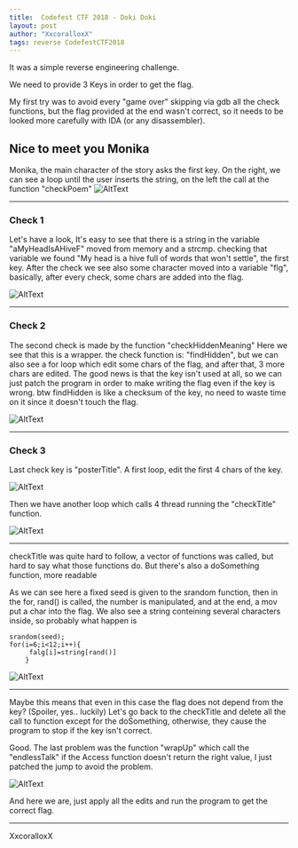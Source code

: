 ```yaml
---
title:  Codefest CTF 2018 - Doki Doki
layout: post
author: "XxcoralloxX"
tags: reverse CodefestCTF2018
---
```


It was a simple reverse engineering challenge.

We need to provide 3 Keys in order to get the flag.

My first try was to avoid every "game over" skipping via gdb all the check functions, but the flag provided at the end wasn't correct, so it needs to be looked more carefully with IDA (or any disassembler).

## Nice to meet you Monika
Monika, the main character of the story asks the first key.
On the right, we can see a loop until the user inserts the string, on the left the call at the function "checkPoem" 
![AltText](https://i.gyazo.com/1cd52d7a2215be80e94025251d59511f.png)



-----


### Check 1
Let's have a look,
It's easy to see that there is a string in the variable "aMyHeadIsAHiveF" moved from memory and a strcmp.
checking that variable we found "My head is a hive full of words that won't settle", the first key.
After the check we see also some character moved into a variable "flg", basically, after every check, some chars are added into the flag.

![AltText](https://i.gyazo.com/11148cb9f185e509000f4f190e768868.png)


-----

### Check 2
The second check is made by the function "checkHiddenMeaning"
Here we see that this is a wrapper. the check function is: "findHidden", 
but we can also see a for loop which edit some chars of the flag, and after that, 3 more chars are edited.
The good news is that the key isn't used at all, so we can just patch the program in order to make writing the flag even if the key is wrong. 
btw findHidden is like a checksum of the key, no need to waste time on it since it doesn't touch the flag.

![AltText](https://i.gyazo.com/24c522a2a77eb80733d1e2513e9a97d4.png)


-----

### Check 3
Last check key is "posterTitle".
A first loop, edit the first 4 chars of the key.

![AltText](https://i.gyazo.com/a83c861308044403974839c4869146ee.png)




Then we have another loop which calls 4 thread running the "checkTitle" function.

![AltText](https://i.gyazo.com/813af48bb8859e34cc8ea23859360444.png)


-----


checkTitle was quite hard to follow, a vector of functions was called, but hard to say what those functions do.
But there's also a doSomething function, more readable

As we can see here a fixed seed is given to the srandom function, then in the for, rand() is called, the number is manipulated, and at the end, a mov put a char into the flag.
We also see a string conteining several characters inside, so probably what happen is 
```
srandom(seed);
for(i=6;i<12;i++){
	 falg[i]=string[rand()]
	}
```

![AltText](https://i.gyazo.com/38d7ef6cdaed8d5f1b9629d80d7a00aa.png)


-----



Maybe this means that even in this case the flag does not depend from the key?
(Spoiler, yes.. luckily)
Let's go back to the checkTitle and delete all the call to function except for the doSomething, otherwise, they cause the program to stop if the key isn't correct.

Good. The last problem was the function "wrapUp" which call the "endlessTalk" if the Access function doesn't return the right value, I just patched the jump to avoid the problem.

![AltText](https://i.gyazo.com/83a341882f32a36087833da4c4160fd4.png)

And here we are, just apply all the edits and run the program to get the correct flag.




-----



XxcoralloxX
